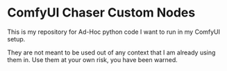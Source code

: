 # ComfyUI Chaser Custom Nodes

This is my repository for Ad-Hoc python code I want to run in my ComfyUI setup.

They are not meant to be used out of any context that I am already using them in.
Use them at your own risk, you have been warned.
